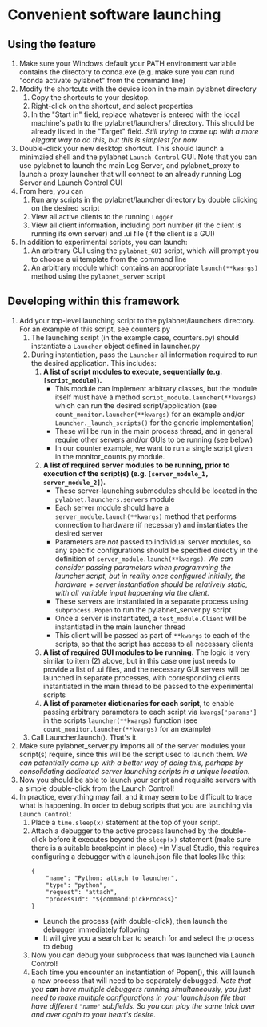 # Convenient software launching

## Using the feature

1. Make sure your Windows default your PATH environment variable contains the directory to conda.exe (e.g. make sure you can rund "conda activate pylabnet" from the command line)
2. Modify the shortcuts with the device icon in the main pylabnet directory
    1. Copy the shortcuts to your desktop.
    2. Right-click on the shortcut, and select properties
    3. In the "Start in" field, replace whatever is entered with the local machine's path to the pylabnet/launchers/ directory. This should be already listed in the "Target" field. *Still trying to come up with a more elegant way to do this, but this is simplest for now*
3. Double-click your new desktop shortcut. This should launch a minimzied shell and the pylabnet `Launch Control` GUI. Note that you can use pylabnet to launch the main Log Server, and pylabnet_proxy to launch a proxy launcher that will connect to an already running Log Server and Launch Control GUI
4. From here, you can 
    1. Run any scripts in the pylabnet/launcher directory by double clicking on the desired script
    2. View all active clients to the running `Logger`
    3. View all client information, including port number (if the client is running its own server) and .ui file (if the client is a GUI)
5. In addition to experimental scripts, you can launch:
    1. An arbitrary GUI using the `pylabnet_GUI` script, which will prompt you to choose a ui template from the command line
    2. An arbitrary module which contains an appropriate `launch(**kwargs)` method using the `pylabnet_server` script

## Developing within this framework

1. Add your top-level launching script to the pylabnet/launchers directory. For an example of this script, see counters.py
    1. The launching script (in the example case, counters.py) should instantiate a `Launcher` object defined in launcher.py
    2. During instantiation, pass the `Launcher` all information required to run the desired application. This includes:
        1. **A list of script modules to execute, sequentially (e.g. `[script_module]`).**
            * This module can implement arbitrary classes, but the module itself must have a method `script_module.launcher(**kwargs)` which can run the desired script/application (see `count_monitor.launcher(**kwargs)` for an example and/or `Launcher._launch_scripts()` for the generic implementation)
            * These will be run in the main process thread, and in general require other servers and/or GUIs to be running (see below)
            * In our counter example, we want to run a single script given in the monitor_counts.py module. 
        2. **A list of required server modules to be running, prior to execution of the script(s) (e.g. `[server_module_1, server_module_2]`).**
            * These server-launching submodules should be located in the `pylabnet.launchers.servers` module
            * Each server module should have a `server_module.launch(**kwargs)` method that performs connection to hardware (if necessary) and instantiates the desired server
            * Parameters are *not* passed to individual server modules, so any specific configurations should be specified directly in the definition of `server_module.launch(**kwargs)`. *We can consider passing parameters when programming the launcher script, but in reality once configured initially, the hardware + server instantiation should be relatively static, with all variable input happening via the client.*
            * These servers are instantiated in a separate process using `subprocess.Popen` to run the pylabnet_server.py script
            * Once a server is instantiated, a `test_module.Client` will be instantiated in the main launcher thread
            * This client will be passed as part of `**kwargs` to each of the scripts, so that the script has access to all necessary clients
        3. **A list of required GUI modules to be running.** The logic is very similar to item (2) above, but in this case one just needs to provide a list of .ui files, and the necessary GUI servers will be launched in separate processes, with corresponding clients instantiated in the main thread to be passed to the experimental scripts
        4. **A list of parameter dictionaries for each script**, to enable passing arbitrary parameters to each script via `kwargs['params']` in the scripts `launcher(**kwargs)` function (see `count_monitor.launcher(**kwargs)` for an example)
    3. Call Launcher.launch(). That's it.
2. Make sure pylabnet_server.py imports all of the server modules your script(s) require, since this will be the script used to launch them. *We can potentially come up with a better way of doing this, perhaps by consolidating dedicated server launching scripts in a unique location.*
3. Now you should be able to launch your script and requisite servers with a simple double-click from the Launch Control!
4. In practice, everything may fail, and it may seem to be difficult to trace what is happening. In order to debug scripts that you are launching via `Launch Control`:
    1. Place a `time.sleep(x)` statement at the top of your script.
    2. Attach a debugger to the active process launched by the double-click before it executes beyond the `sleep(x)` statement 
    (make sure there is a suitable breakpoint in place)
        *In Visual Studio, this requires configuring a debugger with a launch.json file that looks like this:
        ```
        {
            "name": "Python: attach to launcher",
            "type": "python",
            "request": "attach",
            "processId": "${command:pickProcess}"
        }
        ```
        * Launch the process (with double-click), then launch the debugger immediately following
        * It will give you a search bar to search for and select the process to debug
    3. Now you can debug your subprocess that was launched via Launch Control!
    4. Each time you encounter an instantiation of Popen(), this will launch a new process that will need to be separately debugged. *Note that you **can** have multiple debuggers running simultaneously, you just need to make multiple configurations in your launch.json file that have different `"name"` subfields. So you can play the same trick over and over again to your heart's desire.*
